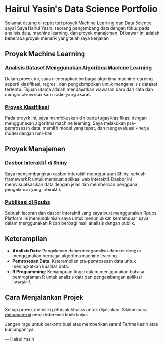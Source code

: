 # Hairul Yasin's Data Science Portfolio

Selamat datang di repositori proyek Machine Learning dan Data Science saya! Saya Hairul Yasin, seorang pengembang data dengan fokus pada analisis data, machine learning, dan proyek manajemen. Di bawah ini adalah beberapa proyek menarik yang telah saya kerjakan:

## Proyek Machine Learning

### [Analisis Dataset Menggunakan Algoritma Machine Learning](link_ke_proyek1)
Dalam proyek ini, saya menerapkan berbagai algoritma machine learning seperti klasifikasi, regresi, dan pengelompokan untuk menganalisis dataset tertentu. Tujuan utama adalah mendapatkan wawasan baru dari data dan mengimplementasikan model yang akurat.

### [Proyek Klasifikasi](link_ke_proyek2)
Pada proyek ini, saya memfokuskan diri pada tugas klasifikasi dengan menggunakan algoritma machine learning. Saya melakukan pra-pemrosesan data, memilih model yang tepat, dan mengevaluasi kinerja model dengan hati-hati.

## Proyek Manajemen

### [Dasbor Interaktif di Shiny](https://hairulysin.shinyapps.io/Netflix/)
Saya mengembangkan dasbor interaktif menggunakan Shiny, sebuah framework R untuk membuat aplikasi web interaktif. Dasbor ini memvisualisasikan data dengan jelas dan memberikan pengguna pengalaman yang interaktif.

### [Publikasi di Rpubs](https://rpubs.com/hairulysin)
Sebuah laporan dan dasbor interaktif yang saya buat menggunakan Rpubs. Platform ini memungkinkan saya untuk menunjukkan kemampuan saya dalam menggunakan R dan berbagi hasil analisis dengan publik.

## Keterampilan

- **Analisis Data**: Pengalaman dalam menganalisis dataset dengan menggunakan berbagai algoritma machine learning.
- **Pemrosesan Data**: Keterampilan pra-pemrosesan data untuk meningkatkan kualitas data.
- **R Programming**: Kemampuan tinggi dalam menggunakan bahasa pemrograman R untuk analisis data dan pengembangan aplikasi interaktif.

## Cara Menjalankan Projek

Setiap proyek memiliki petunjuk khusus untuk dijalankan. Silakan baca [dokumentasi](link_ke_dokumentasi) untuk informasi lebih lanjut.

Jangan ragu untuk berkontribusi atau memberikan saran! Terima kasih atas kunjungannya.

-- Hairul Yasin
